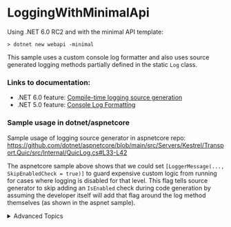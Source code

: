 # LoggingWithMinimalApi

Using .NET 6.0 RC2 and with the minimal API template:

```
> dotnet new webapi -minimal
```

This sample uses a custom console log formatter and also uses source generated logging methods partially defined in the static `Log` class.

### Links to documentation:

- .NET 6.0 feature: [Compile-time logging source generation](https://docs.microsoft.com/en-us/dotnet/core/extensions/logger-message-generator)
- .NET 5.0 feature: [Console Log Formatting](https://docs.microsoft.com/en-us/dotnet/core/extensions/console-log-formatter)

### Sample usage in dotnet/aspnetcore 

Sample usage of logging source generator in aspnetcore repo:
https://github.com/dotnet/aspnetcore/blob/main/src/Servers/Kestrel/Transport.Quic/src/Internal/QuicLog.cs#L33-L42

The aspnetcore sample above shows that we could set `[LoggerMessage(..., SkipEnabledCheck = true)]` to guard expensive custom logic from running for cases where logging is disabled for that level. This flag tells source generator to skip adding an `IsEnabled` check during code generation by assuming the developer itself will add that flag around the log method themselves (as shown in the aspnet sample).

<details>
 <summary> Advanced Topics </summary>

### `SkipEnabledCheck` (6.0) feature:

Refer to source code [here](https://github.com/dotnet/runtime/blob/e5dd7150e6ced783159a8ae3adb77b899b1204db/src/libraries/Microsoft.Extensions.Logging.Abstractions/src/LoggerMessage.cs#L150-L161). This logic suggests that on every log call we are making sure that logging is enabled for that log level. We should be able to skip this flag check if the user code is already guarding the log call with an `IsEnabled` check (as seen in the aspnet code sample above).

To allow for deferring the `IsEnabled` check to user code, in .NET 6.0 we added `LogDefineOptions` for `LoggerMessage.Define` APIs, accepting a `SkipEnabledCheck` flag. By default this flag is `false` and the logging code will always do a `logger.IsEnabled(logLevel)` check before each log call, because there is no guarantee that log calls would be guarded by user code already. 

But with source generated code, since the source generator does this `IsEnabled` check then the `LogDefineOptions' flag is by default set to true. This can be skipped further by using `SkipEnabledCheck` flag on the `LoggerMessageAttribute` as seen in the aspnetcore sample.

### Benchmarks on Logging:

The benchmark report below explains more background into performance investigations done with logging during the 6.0 timeframe:
https://gist.github.com/maryamariyan/0bad4136655f344bf203274e5b7431b4#file-report-md

 </summary>
